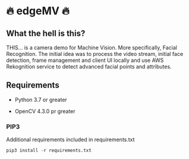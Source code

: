 # :fire: edgeMV :fire:

## What the hell is this?
THIS... is a camera demo for Machine Vision. More specifically, Facial Recognition. The initial idea was to process the video stream, initial face detection, frame  management and client UI locally and use AWS Rekognition service to detect advanced facial points and attributes.

## Requirements

- Python 3.7 or greater
  
- OpenCV 4.3.0 pr greater

### PIP3

Additional requirements included in requirements.txt
```python
pip3 install -r requirements.txt
```
